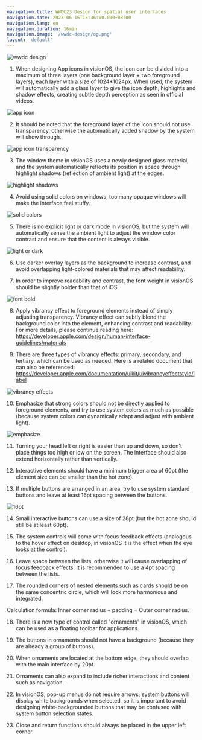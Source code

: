 ```yaml
---
navigation.title: WWDC23 Design for spatial user interfaces
navigation.date: 2023-06-16T15:36:00.000+08:00
navigation.lang: en
navigation.duration: 16min
navigation.image: '/wwdc-design/og.png'
layout: 'default'
---
```


![wwdc design](/wwdc-design/og.png)

1. When designing App icons in visionOS, the icon can be divided into a maximum of three layers (one background layer + two foreground layers), each layer with a size of 1024*1024px. When used, the system will automatically add a glass layer to give the icon depth, highlights and shadow effects, creating subtle depth perception as seen in official videos.

![app icon](/wwdc-design/app-icon.png)

2. It should be noted that the foreground layer of the icon should not use transparency, otherwise the automatically added shadow by the system will show through.

![app icon transparency](/wwdc-design/transparency.png)

3. The window theme in visionOS uses a newly designed glass material, and the system automatically reflects its position in space through highlight shadows (reflection of ambient light) at the edges.

![highlight shadows](/wwdc-design/highlight-shadows.png)

4. Avoid using solid colors on windows, too many opaque windows will make the interface feel stuffy.

![solid colors](/wwdc-design/solid-colors.png)

5. There is no explicit light or dark mode in visionOS, but the system will automatically sense the ambient light to adjust the window color contrast and ensure that the content is always visible.

![light or dark](/wwdc-design/light-or-dark.png)

6. Use darker overlay layers as the background to increase contrast, and avoid overlapping light-colored materials that may affect readability.

7. In order to improve readability and contrast, the font weight in visionOS should be slightly bolder than that of iOS.

![font bold](/wwdc-design/font-bold.png)

8. Apply vibrancy effect to foreground elements instead of simply adjusting transparency. Vibrancy effect can subtly blend the background color into the element, enhancing contrast and readability. For more details, please continue reading here: https://developer.apple.com/design/human-interface-guidelines/materials

9. There are three types of vibrancy effects: primary, secondary, and tertiary, which can be used as needed. Here is a related document that can also be referenced: https://developer.apple.com/documentation/uikit/uivibrancyeffectstyle/label

![vibrancy effects](/wwdc-design/vibrancy-effects.png)

10. Emphasize that strong colors should not be directly applied to foreground elements, and try to use system colors as much as possible (because system colors can dynamically adapt and adjust with ambient light).

![emphasize](/wwdc-design/emphasize.png)

11. Turning your head left or right is easier than up and down, so don't place things too high or low on the screen. The interface should also extend horizontally rather than vertically.

12. Interactive elements should have a minimum trigger area of 60pt (the element size can be smaller than the hot zone).

13. If multiple buttons are arranged in an area, try to use system standard buttons and leave at least 16pt spacing between the buttons.

![16pt](/wwdc-design/16pt.png)

14. Small interactive buttons can use a size of 28pt (but the hot zone should still be at least 60pt).

15. The system controls will come with focus feedback effects (analogous to the hover effect on desktop, in visionOS it is the effect when the eye looks at the control).

16. Leave space between the lists, otherwise it will cause overlapping of focus feedback effects. It is recommended to use a 4pt spacing between the lists.

17. The rounded corners of nested elements such as cards should be on the same concentric circle, which will look more harmonious and integrated.

Calculation formula: Inner corner radius + padding = Outer corner radius.

18. There is a new type of control called "ornaments" in visionOS, which can be used as a floating toolbar for applications.

19. The buttons in ornaments should not have a background (because they are already a group of buttons).

20. When ornaments are located at the bottom edge, they should overlap with the main interface by 20pt.

21. Ornaments can also expand to include richer interactions and content such as navigation.

22. In visionOS, pop-up menus do not require arrows; system buttons will display white backgrounds when selected, so it is important to avoid designing white-backgrounded buttons that may be confused with system button selection states.

23. Close and return functions should always be placed in the upper left corner.
